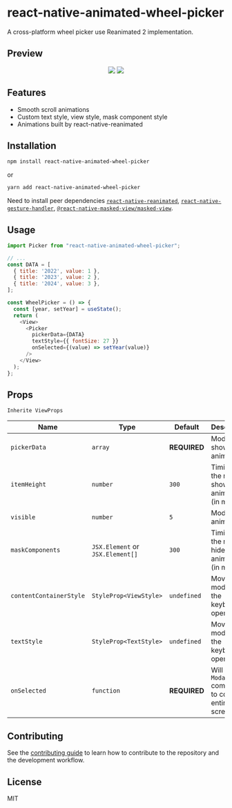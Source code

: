 # react-native-animated-wheel-picker

A cross-platform wheel picker use Reanimated 2 implementation.

## Preview
<div
align="center"
style="width:100%;">
<img src="https://media.giphy.com/media/FLqrtxwHe3DAAL9Y2Q/giphy.gif"/>
<img src="https://media.giphy.com/media/lQkerbbjkO6OpDVXWz/giphy.gif"/>
</div>


## Features
- Smooth scroll animations
- Custom text style, view style, mask component style
- Animations built by react-native-reanimated

## Installation

```sh
npm install react-native-animated-wheel-picker
```
or
```sh
yarn add react-native-animated-wheel-picker
```
Need to install peer dependencies [`react-native-reanimated`](https://github.com/kmagiera/react-native-reanimated),  [`react-native-gesture-handler`](https://github.com/kmagiera/react-native-gesture-handler), [`@react-native-masked-view/masked-view`](https://github.com/react-native-masked-view/masked-view).

## Usage

```js
import Picker from "react-native-animated-wheel-picker";

// ...
const DATA = [
  { title: '2022', value: 1 },
  { title: '2023', value: 2 },
  { title: '2024', value: 3 },
];

const WheelPicker = () => {
  const [year, setYear] = useState();
  return (
    <View>
      <Picker
        pickerData={DATA}
        textStyle={{ fontSize: 27 }}
        onSelected={(value) => setYear(value)}
      />
    </View>
  );
};
```

## Props

`Inherite ViewProps`

| Name                             | Type                 | Default                        | Description                                                                                                                                |
| -------------------------------- | -------------------- | ------------------------------ | ------------------------------------------------------------------------------------------------------------------------------------------ |
| `pickerData`                     | `array`              | **REQUIRED**                   | Modal show animation                                                                                                                       |
| `itemHeight`                     | `number`             | `300`                          | Timing for the modal show animation (in ms)                                                                                                |
| `visible`                        | `number`             | `5`                             | Modal hide animation                                                                                                                       |
| `maskComponents`                 | `JSX.Element` or `JSX.Element[]`       | `300`        | Timing for the modal hide animation (in ms)                                                                                                |
| `contentContainerStyle`          | `StyleProp<ViewStyle>`                | `undefined`                        | Move the modal up if the keyboard is open  
| `textStyle`                      | `StyleProp<TextStyle>`                | `undefined`                        | Move the modal up if the keyboard is open           |
| `onSelected`                     | `function`           |**REQUIRED**                             | Will use RN `Modal` component to cover the entire screen                                                               |

## Contributing

See the [contributing guide](CONTRIBUTING.md) to learn how to contribute to the repository and the development workflow.

## License

MIT
